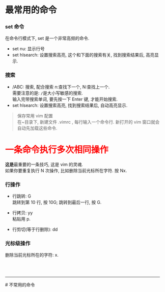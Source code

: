 # 最常用的命令

### set 命令  
在命令行模式下, set 是一个非常高频的命令.
- set nu: 显示行号  
- set hlsearch: 设置搜索高亮, 这个和下面的搜索有关, 找到搜索结果后, 高亮显示.  

### 搜索  
- /ABC: 搜索, 配合搜索 n:查找下一个, N:查找上一个.  
需要注意的是:  `/`是大小写敏感的搜索.  
输入完带搜索单词, 要先按一下 Enter 键, 才能开始搜索.  
- set hlsearch: 设置搜索高亮, 找到搜索结果后, 自动高亮显示.

> 保存常用 vim 配置  
在~目录下, 新建文件 .vimrc , 每行输入一个命令行. 新打开的 vim 窗口就会自动先加载这些命令.  


# <font color=red>一条命令执行多次相同操作</font>  
**这是**最重要的一条技巧, 这是 vim 的灵魂.  
如果你要重复执行 N 次操作, 比如删除当前光标所在字符. 按 Nx.  

### 行操作  

- 行跳转: G    
跳转到第 10 行, 按 10G; 跳转到最后一行, 按 G.  

- 行拷贝: yy  
粘贴用 p.

- 行剪切(等于行删除): dd

### 光标级操作  
删除当前光标所在的字符: x.
  
<br>
<br>
<hr>
# 不常用的命令
